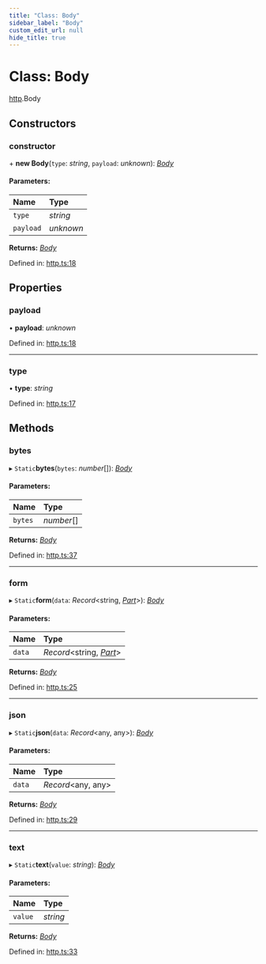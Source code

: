 ```yaml
---
title: "Class: Body"
sidebar_label: "Body"
custom_edit_url: null
hide_title: true
---
```


# Class: Body

[http](../modules/http.md).Body

## Constructors

### constructor

\+ **new Body**(`type`: *string*, `payload`: *unknown*): [*Body*](http.body.md)

#### Parameters:

Name | Type |
:------ | :------ |
`type` | *string* |
`payload` | *unknown* |

**Returns:** [*Body*](http.body.md)

Defined in: [http.ts:18](https://github.com/tauri-apps/tauri/blob/b9cbaad4/api/src/http.ts#L18)

## Properties

### payload

• **payload**: *unknown*

Defined in: [http.ts:18](https://github.com/tauri-apps/tauri/blob/b9cbaad4/api/src/http.ts#L18)

___

### type

• **type**: *string*

Defined in: [http.ts:17](https://github.com/tauri-apps/tauri/blob/b9cbaad4/api/src/http.ts#L17)

## Methods

### bytes

▸ `Static`**bytes**(`bytes`: *number*[]): [*Body*](http.body.md)

#### Parameters:

Name | Type |
:------ | :------ |
`bytes` | *number*[] |

**Returns:** [*Body*](http.body.md)

Defined in: [http.ts:37](https://github.com/tauri-apps/tauri/blob/b9cbaad4/api/src/http.ts#L37)

___

### form

▸ `Static`**form**(`data`: *Record*<string, [*Part*](../modules/http.md#part)\>): [*Body*](http.body.md)

#### Parameters:

Name | Type |
:------ | :------ |
`data` | *Record*<string, [*Part*](../modules/http.md#part)\> |

**Returns:** [*Body*](http.body.md)

Defined in: [http.ts:25](https://github.com/tauri-apps/tauri/blob/b9cbaad4/api/src/http.ts#L25)

___

### json

▸ `Static`**json**(`data`: *Record*<any, any\>): [*Body*](http.body.md)

#### Parameters:

Name | Type |
:------ | :------ |
`data` | *Record*<any, any\> |

**Returns:** [*Body*](http.body.md)

Defined in: [http.ts:29](https://github.com/tauri-apps/tauri/blob/b9cbaad4/api/src/http.ts#L29)

___

### text

▸ `Static`**text**(`value`: *string*): [*Body*](http.body.md)

#### Parameters:

Name | Type |
:------ | :------ |
`value` | *string* |

**Returns:** [*Body*](http.body.md)

Defined in: [http.ts:33](https://github.com/tauri-apps/tauri/blob/b9cbaad4/api/src/http.ts#L33)

